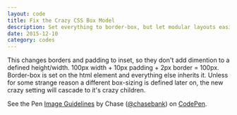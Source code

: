 ```yaml
---
layout: code
title: Fix the Crazy CSS Box Model
description: Set everything to border-box, but let modular layouts easily overwrite it.
date: 2015-12-10
category: codes
---
```


This changes borders and padding to inset, so they don't add dimention to a defined height/width. 100px width + 10px padding + 2px border = 100px. Border-box is set on the html element and everything else inherits it. Unless for some strange reason a different box-sizing is defined later on, the new crazy setting will cascade to it's crazy children.

<p data-height="268" data-theme-id="21051" data-slug-hash="zveoJb" data-default-tab="css" data-user="chasebank" class='codepen'>See the Pen <a href='http://codepen.io/chasebank/pen/zveoJb/'>Image Guidelines</a> by Chase (<a href='http://codepen.io/chasebank'>@chasebank</a>) on <a href='http://codepen.io'>CodePen</a>.</p>
<script async src="//assets.codepen.io/assets/embed/ei.js"> </script>

